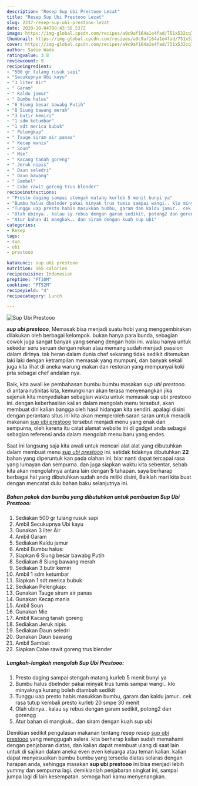 ```yaml
---
description: "Resep Sup Ubi Prestooo Lezat"
title: "Resep Sup Ubi Prestooo Lezat"
slug: 2237-resep-sup-ubi-prestooo-lezat
date: 2020-10-04T08:43:58.537Z
image: https://img-global.cpcdn.com/recipes/a9c9af164a1e4fad/751x532cq70/sup-ubi-prestooo-foto-resep-utama.jpg
thumbnail: https://img-global.cpcdn.com/recipes/a9c9af164a1e4fad/751x532cq70/sup-ubi-prestooo-foto-resep-utama.jpg
cover: https://img-global.cpcdn.com/recipes/a9c9af164a1e4fad/751x532cq70/sup-ubi-prestooo-foto-resep-utama.jpg
author: Sadie Wade
ratingvalue: 3.8
reviewcount: 9
recipeingredient:
- "500 gr tulang rusuk sapi"
- "Secukupnya Ubi kayu"
- "3 liter Air"
- " Garam"
- " Kaldu jamur"
- " Bumbu halus"
- "6 Siung besar bawabg Putih"
- "8 Siung bawang merah"
- "3 butir kemiri"
- "1 sdm ketumbar"
- "1 sdt merica bubuk"
- " Pelengkap"
- " Tauge siram air panas"
- " Kecap manis"
- " Soun"
- " Mie"
- " Kacang tanah goreng"
- " Jeruk nipis"
- " Daun seledri"
- " Daun bawang"
- " Sambel"
- " Cabe rawit goreng trus blender"
recipeinstructions:
- "Presto daging sampai stengah matang kurleb 5 menit bunyi ya"
- "Bumbu halus dbelnder pakai minyak trus tumis sampai wangi.. klo minyaknya kurang boleh dtambah sedikit"
- "Tunggu uap presto habis masukkan bumbu, garam dan kaldu jamur.. cek rasa tutup kembali presto kurleb 20 smpe 30 menit"
- "Olah ubinya.. kalau sy rebus dengan garam sedikit, potong2 dan gorengg"
- "Atur bahan di mangkuk.. dan siram dengan kuah sup ubi"
categories:
- Resep
tags:
- sup
- ubi
- prestooo

katakunci: sup ubi prestooo 
nutrition: 165 calories
recipecuisine: Indonesian
preptime: "PT10M"
cooktime: "PT52M"
recipeyield: "4"
recipecategory: Lunch

---
```



![Sup Ubi Prestooo](https://img-global.cpcdn.com/recipes/a9c9af164a1e4fad/751x532cq70/sup-ubi-prestooo-foto-resep-utama.jpg)

<b><i>sup ubi prestooo</i></b>, Memasak bisa menjadi suatu hobi yang menggembirakan dilakukan oleh berbagai kelompok. bukan hanya para bunda, sebagian cowok juga sangat banyak yang senang dengan hobi ini. walau hanya untuk sekedar seru seruan dengan rekan atau memang sudah menjadi passion dalam dirinya. tak heran dalam dunia chef sekarang tidak sedikit ditemukan laki laki dengan ketrampilan memasak yang mumpuni, dan banyak sekali juga kita lihat di aneka warung makan dan restoran yang mempunyai koki pria sebagai chef andalan nya.

Baik, kita awali ke pembahasan bumbu bumbu masakan <i>sup ubi prestooo</i>. di antara rutinitas kita, kemungkinan akan terasa menyenangkan jika sejenak kita menyediakan sebagian waktu untuk memasak sup ubi prestooo ini. dengan keberhasilan kalian dalam mengolah menu tersebut, akan membuat diri kalian bangga oleh hasil hidangan kita sendiri. apalagi disini dengan perantara situs ini kita akan memperoleh saran saran untuk meracik makanan <u>sup ubi prestooo</u> tersebut menjadi menu yang enak dan sempurna, oleh karena itu catat alamat website ini di gadget anda sebagai sebagian referensi anda dalam mengolah menu baru yang endes.




Saat ini langsung saja kita awali untuk mencari alat alat yang dibutuhkan dalam membuat menu <u><i>sup ubi prestooo</i></u> ini. setidak tidaknya dibutuhkan <b>22</b> bahan yang diperuntuk kan pada olahan ini. biar nanti dapat tercapai rasa yang lumayan dan sempurna. dan juga siapkan waktu kita sebentar, sebab kita akan mengolahnya antara lain dengan <b>5</b> tahapan. saya berharap berbagai hal yang dibutuhkan sudah anda miliki disini, Baiklah mari kita buat dengan mencatat dulu bahan baku selanjutnya ini.

<!--inarticleads1-->

##### Bahan pokok dan bumbu yang dibutuhkan untuk pembuatan Sup Ubi Prestooo:

1. Sediakan 500 gr tulang rusuk sapi
1. Ambil Secukupnya Ubi kayu
1. Gunakan 3 liter Air
1. Ambil  Garam
1. Sediakan  Kaldu jamur
1. Ambil  Bumbu halus:
1. Siapkan 6 Siung besar bawabg Putih
1. Sediakan 8 Siung bawang merah
1. Sediakan 3 butir kemiri
1. Ambil 1 sdm ketumbar
1. Siapkan 1 sdt merica bubuk
1. Sediakan  Pelengkap:
1. Gunakan  Tauge siram air panas
1. Gunakan  Kecap manis
1. Ambil  Soun
1. Gunakan  Mie
1. Ambil  Kacang tanah goreng
1. Sediakan  Jeruk nipis
1. Sediakan  Daun seledri
1. Gunakan  Daun bawang
1. Ambil  Sambel:
1. Siapkan  Cabe rawit goreng trus blender




<!--inarticleads2-->

##### Langkah-langkah mengolah Sup Ubi Prestooo:

1. Presto daging sampai stengah matang kurleb 5 menit bunyi ya
1. Bumbu halus dbelnder pakai minyak trus tumis sampai wangi.. klo minyaknya kurang boleh dtambah sedikit
1. Tunggu uap presto habis masukkan bumbu, garam dan kaldu jamur.. cek rasa tutup kembali presto kurleb 20 smpe 30 menit
1. Olah ubinya.. kalau sy rebus dengan garam sedikit, potong2 dan gorengg
1. Atur bahan di mangkuk.. dan siram dengan kuah sup ubi




Demikian sedikit pengulasan makanan tentang resep resep <u>sup ubi prestooo</u> yang menggugah selera. kita berharap kalian sudah memahami dengan penjabaran diatas, dan kalian dapat membuat ulang di saat lain untuk di sajikan dalam aneka even even keluarga atau teman kalian. kalian dapat menyesuaikan bumbu bumbu yang tersedia diatas selaras dengan harapan anda, sehingga masakan <b>sup ubi prestooo</b> ini bisa menjadi lebih yummy dan sempurna lagi. demikianlah penjabaran singkat ini, sampai jumpa lagi di lain kesempatan. semoga hari kamu menyenangkan.
